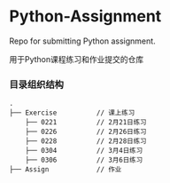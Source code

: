 # Python-Assignment
Repo for submitting Python assignment.

用于Python课程练习和作业提交的仓库  

### 目录组织结构
```
.
├── Exercise          // 课上练习  
    ├── 0221          // 2月21日练习  
    ├── 0226          // 2月26日练习  
    ├── 0228          // 2月28日练习  
    ├── 0304          // 3月4日练习  
    ├── 0306          // 3月6日练习  
├── Assign            // 作业
```
